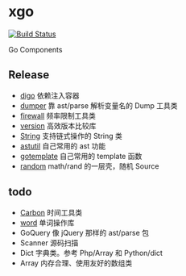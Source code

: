 # xgo

[![Build Status](https://travis-ci.org/Kretech/xgo.svg?branch=master)](https://travis-ci.org/Kretech/xgo)

Go Components

## Release

- [digo](https://github.com/Kretech/xgo/tree/master/digo) 依赖注入容器
- [dumper](https://github.com/Kretech/xgo/tree/master/p) 靠 ast/parse 解析变量名的 Dump 工具类
- [firewall](https://github.com/Kretech/xgo/tree/master/firewall) 频率限制工具类
- [version](https://github.com/Kretech/xgo/tree/master/version) 高效版本比较库
- [String](https://github.com/Kretech/xgo/blob/master/string/string.go) 支持链式操作的 String 类
- [astutil](https://github.com/Kretech/xgo/tree/master/astutil) 自己常用的 ast 功能
- [gotemplate](https://github.com/Kretech/xgo/tree/master/gotemplate) 自己常用的 template 函数
- [random](https://github.com/Kretech/xgo/tree/master/random) math/rand 的一层壳，随机 Source

## todo

- [Carbon](https://github.com/Kretech/xgo/tree/master/date/carbon) 时间工具类
- [word](https://github.com/Kretech/xgo/tree/master/word) 单词操作库
- GoQuery 像 jQuery 那样的 ast/parse 包
- Scanner 源码扫描
- Dict 字典类。参考 Php/Array 和 Python/dict
- Array 内存合理、使用友好的数组类

